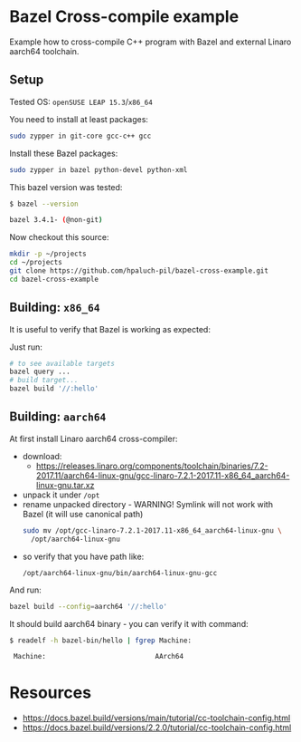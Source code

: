# Bazel Cross-compile example

Example how to cross-compile C++ program
with Bazel and external Linaro aarch64 toolchain.

## Setup

Tested OS: `openSUSE LEAP 15.3`/`x86_64`

You need to install at least packages:
```bash
sudo zypper in git-core gcc-c++ gcc

```
Install these Bazel packages:
```bash
sudo zypper in bazel python-devel python-xml
```
This bazel version was tested:
```bash
$ bazel --version

bazel 3.4.1- (@non-git)
```


Now checkout this source:
```bash
mkdir -p ~/projects
cd ~/projects
git clone https://github.com/hpaluch-pil/bazel-cross-example.git
cd bazel-cross-example
```

## Building: `x86_64`

It is useful to verify that Bazel is working as expected:

Just run:
```bash
# to see available targets
bazel query ...
# build target...
bazel build '//:hello'
```

## Building: `aarch64`

At first install Linaro aarch64 cross-compiler:
- download:
  - https://releases.linaro.org/components/toolchain/binaries/7.2-2017.11/aarch64-linux-gnu/gcc-linaro-7.2.1-2017.11-x86_64_aarch64-linux-gnu.tar.xz
- unpack it under `/opt`
- rename unpacked directory - WARNING! Symlink will not work with Bazel
  (it will use canonical path)
  ```bash
  sudo mv /opt/gcc-linaro-7.2.1-2017.11-x86_64_aarch64-linux-gnu \
    /opt/aarch64-linux-gnu
  ```
- so verify that you have path like:
  ```
  /opt/aarch64-linux-gnu/bin/aarch64-linux-gnu-gcc
  ```

And run:

```bash
bazel build --config=aarch64 '//:hello'
```

It should build aarch64 binary - you can verify it with command:
```bash
$ readelf -h bazel-bin/hello | fgrep Machine:

 Machine:                           AArch64
```

# Resources

* https://docs.bazel.build/versions/main/tutorial/cc-toolchain-config.html
* https://docs.bazel.build/versions/2.2.0/tutorial/cc-toolchain-config.html

